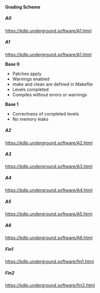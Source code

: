 #### Grading Scheme

##### A0

<https://kdlp.underground.software/A1.html>

##### A1

<https://kdlp.underground.software/A1.html>

**Base 0**

* Patches apply
* Warnings enabled
* make and clean are defined in Makefile
* Levels completed
* Compiles without errors or warnings

**Base 1**

* Correctness of completed levels
* No memory leaks

##### A2

<https://kdlp.underground.software/A2.html>

##### A3

<https://kdlp.underground.software/A3.html>

##### A4

<https://kdlp.underground.software/A4.html>

##### A5

<https://kdlp.underground.software/A5.html>

##### A6

<https://kdlp.underground.software/A6.html>

##### Fin1

<https://kdlp.underground.software/fin1.html>

##### Fin2

<https://kdlp.underground.software/fin2.html>
